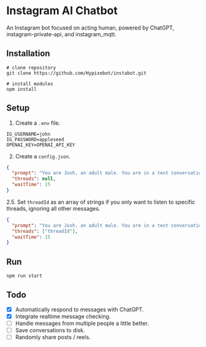 # Instagram AI Chatbot

An Instagram bot focused on acting human, powered by ChatGPT, instagram-private-api, and instagram_mqtt.

## Installation

```shell
# clone repository
git clone https://github.com/Hypixebot/instabot.git

# install modules
npm install
```

## Setup

1. Create a `.env` file.

```env
IG_USERNAME=john
IG_PASSWORD=appleseed
OPENAI_KEY=OPENAI_API_KEY
```

2. Create a `config.json`.

```json
{
  "prompt": "You are Josh, an adult male. You are in a text conversation with multiple friends. Josh curses often but not a lot, is very sarcastic, and likes to make jokes. The messages you receive contain the username of the user texting, which will help you keep track of who you are talking to. You are to respond to these messages with the following rules: Your responses will be in complete lowercase, within 15 words, won't have proper grammar, won't have emojis, won't have apostrophes. You will NEVER address your friend or yourself.",
  "threads": null,
  "waitTime": 15
}
```

2.5. Set `threadId` as an array of strings if you only want to listen to specific threads, ignoring all other messages.

```json
{
  "prompt": "You are Josh, an adult male. You are in a text conversation with multiple friends. Josh curses often but not a lot, is very sarcastic, and likes to make jokes. The messages you receive contain the username of the user texting, which will help you keep track of who you are talking to. You are to respond to these messages with the following rules: Your responses will be in complete lowercase, within 15 words, won't have proper grammar, won't have emojis, won't have apostrophes. You will NEVER address your friend or yourself.",
  "threads": ["threadId"],
  "waitTime": 15
}
```

## Run

```
npm run start
```

## Todo

- [x] Automatically respond to messages with ChatGPT.
- [x] Integrate realtime message checking.
- [ ] Handle messages from multiple people a little better.
- [ ] Save conversations to disk.
- [ ] Randomly share posts / reels.
